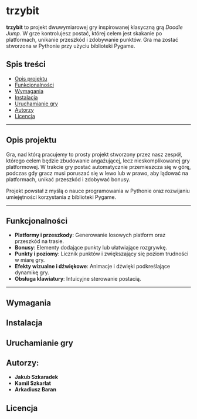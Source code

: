 # trzybit

**trzybit** to projekt dwuwymiarowej gry inspirowanej klasyczną grą *Doodle Jump*. W grze kontrolujesz postać, której celem jest skakanie po platformach, unikanie przeszkód i zdobywanie punktów. Gra ma zostać stworzona w Pythonie przy użyciu biblioteki Pygame.

## Spis treści

- [Opis projektu](#opis-projektu)  
- [Funkcjonalności](#funkcjonalności)  
- [Wymagania](#wymagania)  
- [Instalacja](#instalacja)  
- [Uruchamianie gry](#uruchamianie-gry)  
- [Autorzy](#autorzy)  
- [Licencja](#licencja)

---

## Opis projektu

Gra, nad którą pracujemy to prosty projekt stworzony przez nasz zespół, którego celem będzie zbudowanie angażującej, lecz nieskomplikowanej gry platformowej. W trakcie gry postać automatycznie przemieszcza się w górę, podczas gdy gracz musi poruszać się w lewo lub w prawo, aby lądować na platformach, unikać przeszkód i zdobywać bonusy.

Projekt powstał z myślą o nauce programowania w Pythonie oraz rozwijaniu umiejętności korzystania z biblioteki Pygame.

---

## Funkcjonalności

- **Platformy i przeszkody**: Generowanie losowych platform oraz przeszkód na trasie.
- **Bonusy**: Elementy dodające punkty lub ułatwiające rozgrywkę.
- **Punkty i poziomy**: Licznik punktów i zwiększający się poziom trudności w miarę gry.
- **Efekty wizualne i dźwiękowe**: Animacje i dźwięki podkreślające dynamikę gry.
- **Obsługa klawiatury**: Intuicyjne sterowanie postacią.

---

## Wymagania

## Instalacja

## Uruchamianie gry

## Autorzy:
- **Jakub Szkaradek**
- **Kamil Szkarłat**
- **Arkadiusz Baran**
## Licencja

